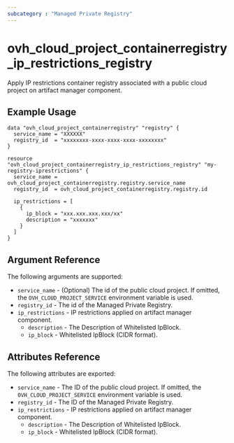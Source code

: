 ```yaml
---
subcategory : "Managed Private Registry"
---
```


# ovh_cloud_project_containerregistry_ip_restrictions_registry

Apply IP restrictions container registry associated with a public cloud project on artifact manager component.

## Example Usage

```hcl
data "ovh_cloud_project_containerregistry" "registry" {
  service_name = "XXXXXX"
  registry_id  = "xxxxxxxx-xxxx-xxxx-xxxx-xxxxxxxx"
}

resource "ovh_cloud_project_containerregistry_ip_restrictions_registry" "my-registry-iprestrictions" {
  service_name = ovh_cloud_project_containerregistry.registry.service_name
  registry_id  = ovh_cloud_project_containerregistry.registry.id

  ip_restrictions = [
    { 
      ip_block = "xxx.xxx.xxx.xxx/xx" 
      description = "xxxxxxx"
    }
  ]
}
```

## Argument Reference

The following arguments are supported:

* `service_name` - (Optional) The id of the public cloud project. If omitted, the `OVH_CLOUD_PROJECT_SERVICE` environment variable is used.
* `registry_id` - The id of the Managed Private Registry.
* `ip_restrictions` - IP restrictions applied on artifact manager component.
  * `description` - The Description of Whitelisted IpBlock.
  * `ip_block` - Whitelisted IpBlock (CIDR format).

## Attributes Reference

The following attributes are exported:

* `service_name` - The ID of the public cloud project. If omitted, the `OVH_CLOUD_PROJECT_SERVICE` environment variable is used.
* `registry_id` - The ID of the Managed Private Registry.
* `ip_restrictions` - IP restrictions applied on artifact manager component.
    * `description` - The Description of Whitelisted IpBlock.
    * `ip_block` - Whitelisted IpBlock (CIDR format).
